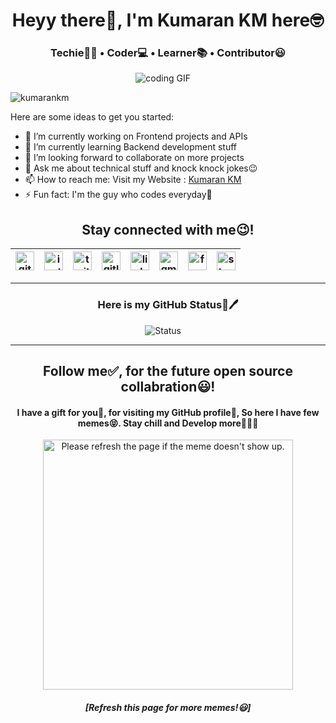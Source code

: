 <h1 align="center">Heyy there👋, I'm Kumaran KM here🤓</h1>
<h3 align="center">Techie🧑‍💻  •  Coder💻  •  Learner📚  • Contributor😃</h3>

<p align="center">
<img src="https://camo.githubusercontent.com/6e2c2f5190c42e4ff6bbd45acf48536ef9bf9e95ad599c59473cf1c701236984/68747470733a2f2f737465656d6974696d616765732e636f6d2f3078302f68747470733a2f2f63646e2e6c6966656861636b65722e72752f77702d636f6e74656e742f75706c6f6164732f323031372f30312f657a6769662e636f6d2d63726f705f313438343536333835392e676966" alt="coding GIF" />&nbsp;&nbsp;&nbsp;&nbsp;
</p>

<p align="left"> <img src="https://komarev.com/ghpvc/?username=kumarankm" alt="kumarankm" /> </p>

Here are some ideas to get you started:

- 🔭 I’m currently working on Frontend projects and APIs
- 🌱 I’m currently learning Backend development stuff
- 👯 I’m looking forward to collaborate on more projects
- 💬 Ask me about technical stuff and knock knock jokes😉
- 📫 How to reach me: Visit my Website : <a href="https://kumarankm.github.io/">Kumaran KM</a>
- ⚡ Fun fact: I'm the guy who codes everyday🤣

<h2 align="center">Stay connected with me😉!</h2>

| [<img src="https://camo.githubusercontent.com/b079fe922f00c4b86f1b724fbc2e8141c468794ce8adbc9b7456e5e1ad09c622/68747470733a2f2f6564656e742e6769746875622e696f2f537570657254696e7949636f6e732f696d616765732f7376672f6769746875622e737667" alt="github logo" width="30" height="30">](https://github.com/kumarankm) |  [<img src="https://camo.githubusercontent.com/c9dacf0f25a1489fdbc6c0d2b41cda58b77fa210a13a886d6f99e027adfbd358/68747470733a2f2f6564656e742e6769746875622e696f2f537570657254696e7949636f6e732f696d616765732f7376672f696e7374616772616d2e737667" alt="instagram logo" width="30" height="30">](https://www.instagram.com/kumarankm4/) |  [<img src="https://camo.githubusercontent.com/35b0b8bfbd8840f35607fb56ad0a139047fd5d6e09ceb060c5c6f0a5abd1044c/68747470733a2f2f6564656e742e6769746875622e696f2f537570657254696e7949636f6e732f696d616765732f7376672f747769747465722e737667" alt="twitter logo" width="30" height="30">](https://twitter.com/kumarankm4) |  [<img src="https://camo.githubusercontent.com/92155145d11c0c16b6d804cf10407c691d134283ced40c36ceecfb885b8b655c/68747470733a2f2f6564656e742e6769746875622e696f2f537570657254696e7949636f6e732f696d616765732f7376672f6769746c61622e737667" alt="gitlab logo" width="30" height="30">](https://gitlab.com/kumarankm) |  [<img src="https://camo.githubusercontent.com/c8a9c5b414cd812ad6a97a46c29af67239ddaeae08c41724ff7d945fb4c047e5/68747470733a2f2f6564656e742e6769746875622e696f2f537570657254696e7949636f6e732f696d616765732f7376672f6c696e6b6564696e2e737667" alt="linkedin logo" width="30" height="30">](https://www.linkedin.com/in/kumarankm/) |  [<img src="https://camo.githubusercontent.com/4a3dd8d10a27c272fd04b2ce8ed1a130606f95ea6a76b5e19ce8b642faa18c27/68747470733a2f2f6564656e742e6769746875622e696f2f537570657254696e7949636f6e732f696d616765732f7376672f676d61696c2e737667" alt="gmail logo" width="30" height="30">](kumaranmohan@gmail.com) |  [<img src="https://camo.githubusercontent.com/8f245234577766478eaf3ee72b0615e99bb9ef3eaa56e1c37f75692811181d5c/68747470733a2f2f6564656e742e6769746875622e696f2f537570657254696e7949636f6e732f696d616765732f7376672f66616365626f6f6b2e737667" alt="facebook logo" width="30" height="30">](https://www.facebook.com/kumarankm4/) | [<img src="https://camo.githubusercontent.com/ad1dcdc76b0be1423e54a791d31311e91e8e89bb8492be214cfc3390e24c323d/68747470733a2f2f6564656e742e6769746875622e696f2f537570657254696e7949636f6e732f696d616765732f7376672f737461636b6f766572666c6f772e737667" alt="stackoverflow logo" width="30" height="30">](https://stackoverflow.com/users/13310572/kumaran-km) |
|---|---|---|---|---|---|---|---|

<hr>
<h3 align="center"> Here is my GitHub Status📜🖊️</h3>
<p align="center">
<img src="https://github-readme-stats.vercel.app/api?username=kumarankm&show_icons=true&theme=algolia&count_private=true&include_all_commits=true" alt="Status" />&nbsp;&nbsp;&nbsp;&nbsp;
</p><hr>

<h2 align="center">Follow me✅, for the future open source collabration😃!</h2>
<h4 align="center">I have a gift for you🎁, for visiting my GitHub profile👀, So here I have few memes😝. Stay chill and Develop more👨🏻‍💻</h4>
<p align="center">
<img src='https://random-memer.herokuapp.com/' title="Meme" alt="Please refresh the page if the meme doesn't show up." height="400">
</p>
<h5 align="center">[Refresh this page for more memes!😃]</h5>

